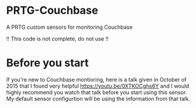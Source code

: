 # PRTG-Couchbase
A PRTG custom sensors for monitoring Couchbase

!! This code is not complete, do not use !!

# Before you start
If you're new to Couchbase montioring, here is a talk given in October of 2015 that I found very helpful https://youtu.be/0XTKOCghs6Y and I would highly recommend you watch that talk before you start using this sensor.  My default sensor configurtion will be using the information from that talk.
